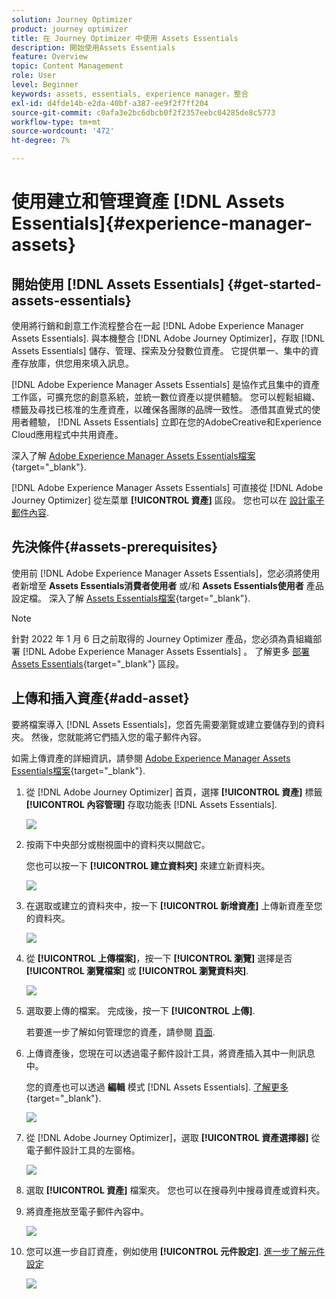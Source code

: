 ```yaml
---
solution: Journey Optimizer
product: journey optimizer
title: 在 Journey Optimizer 中使用 Assets Essentials
description: 開始使用Assets Essentials
feature: Overview
topic: Content Management
role: User
level: Beginner
keywords: assets, essentials, experience manager，整合
exl-id: d4fde14b-e2da-40bf-a387-ee9f2f7ff204
source-git-commit: c0afa3e2bc6dbcb0f2f2357eebc04285de8c5773
workflow-type: tm+mt
source-wordcount: '472'
ht-degree: 7%

---
```


# 使用建立和管理資產 [!DNL Assets Essentials]{#experience-manager-assets}

## 開始使用 [!DNL Assets Essentials] {#get-started-assets-essentials}

使用將行銷和創意工作流程整合在一起 [!DNL Adobe Experience Manager Assets Essentials]. 與本機整合 [!DNL Adobe Journey Optimizer]，存取 [!DNL Assets Essentials] 儲存、管理、探索及分發數位資產。 它提供單一、集中的資產存放庫，供您用來填入訊息。

[!DNL Adobe Experience Manager Assets Essentials] 是協作式且集中的資產工作區，可擴充您的創意系統，並統一數位資產以提供體驗。 您可以輕鬆組織、標籤及尋找已核准的生產資產，以確保各團隊的品牌一致性。 憑借其直覺式的使用者體驗， [!DNL Assets Essentials] 立即在您的AdobeCreative和Experience Cloud應用程式中共用資產。

深入了解 [Adobe Experience Manager Assets Essentials檔案](https://experienceleague.adobe.com/docs/experience-manager-assets-essentials/help/introduction.html){target="_blank"}.

[!DNL Adobe Experience Manager Assets Essentials] 可直接從 [!DNL Adobe Journey Optimizer] 從左菜單 **[!UICONTROL 資產]** 區段。 您也可以在 [設計電子郵件內容](get-started-email-design.md).

## 先決條件{#assets-prerequisites}

使用前 [!DNL Adobe Experience Manager Assets Essentials]，您必須將使用者新增至 **Assets Essentials消費者使用者** 或/和 **Assets Essentials使用者** 產品設定檔。 深入了解 [Assets Essentials檔案](https://experienceleague.adobe.com/docs/experience-manager-assets-essentials/help/deploy-administer.html?lang=zh-Hant){target="_blank"}.

>[!NOTE]
>針對 2022 年 1 月 6 日之前取得的 Journey Optimizer 產品，您必須為貴組織部署 [!DNL Adobe Experience Manager Assets Essentials] 。 了解更多 [部署Assets Essentials](https://experienceleague.adobe.com/docs/experience-manager-assets-essentials/help/deploy-administer.html?lang=zh-Hant){target="_blank"} 區段。

## 上傳和插入資產{#add-asset}

要將檔案導入 [!DNL Assets Essentials]，您首先需要瀏覽或建立要儲存到的資料夾。 然後，您就能將它們插入您的電子郵件內容。

如需上傳資產的詳細資訊，請參閱 [Adobe Experience Manager Assets Essentials檔案](https://experienceleague.adobe.com/docs/experience-manager-assets-essentials/help/add-delete.html){target="_blank"}.

1. 從 [!DNL Adobe Journey Optimizer] 首頁，選擇 **[!UICONTROL 資產]** 標籤 **[!UICONTROL 內容管理]** 存取功能表 [!DNL Assets Essentials].

   ![](assets/media_library_1.png)

1. 按兩下中央部分或樹視圖中的資料夾以開啟它。

   您也可以按一下 **[!UICONTROL 建立資料夾]** 來建立新資料夾。

   ![](assets/media_library_8.png)

1. 在選取或建立的資料夾中，按一下 **[!UICONTROL 新增資產]** 上傳新資產至您的資料夾。

   ![](assets/media_library_2.png)

1. 從 **[!UICONTROL 上傳檔案]**，按一下 **[!UICONTROL 瀏覽]** 選擇是否 **[!UICONTROL 瀏覽檔案]** 或 **[!UICONTROL 瀏覽資料夾]**.

   ![](assets/media_library_3.png)

1. 選取要上傳的檔案。 完成後，按一下 **[!UICONTROL 上傳]**.

   若要進一步了解如何管理您的資產，請參閱 [頁面](https://experienceleague.adobe.com/docs/experience-manager-assets-essentials/help/manage-organize.html).

1. 上傳資產後，您現在可以透過電子郵件設計工具，將資產插入其中一則訊息中。

   您的資產也可以透過 **編輯** 模式 [!DNL Assets Essentials]. [了解更多](https://experienceleague.adobe.com/docs/experience-manager-assets-essentials/help/edit-images.html){target="_blank"}.

   ![](assets/media_library_12.png)

1. 從 [!DNL Adobe Journey Optimizer]，選取 **[!UICONTROL 資產選擇器]** 從電子郵件設計工具的左窗格。

   ![](assets/media_library_5.png)

1. 選取 **[!UICONTROL 資產]** 檔案夾。 您也可以在搜尋列中搜尋資產或資料夾。

1. 將資產拖放至電子郵件內容中。

   ![](assets/media_library_6.png)

1. 您可以進一步自訂資產，例如使用 **[!UICONTROL 元件設定]**. [進一步了解元件設定](content-components.md)

   ![](assets/media_library_13.png)

   <!--
    After adding your asset to your email, use the **[!UICONTROL Find similar Stock photos]** option to locate Stock photos that match the content, color, and composition of your image. [Learn more about Adobe Stock](stock.md).

    Note that this option is available for licensed/unlicensed Stock images and images from your Assets folder. 

    ![](assets/media_library_14.png)
    -->